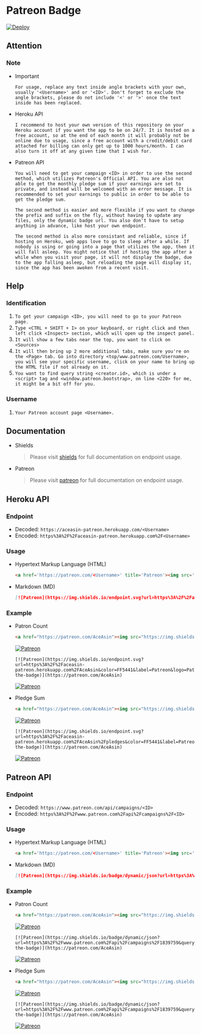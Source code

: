 # Patreon Badge

<a href="https://heroku.com/deploy?template=https://github.com/AceAsin/PatreonBadge"><image src="https://www.herokucdn.com/deploy/button.svg" alt="Deploy"> </a>

<!-- [![Deploy](https://www.herokucdn.com/deploy/button.svg)](https://heroku.com/deploy?template=https://github.com/AceAsin/PatreonBadge) -->

## Attention

### Note

- Important

  ```TXT
  For usage, replace any text inside angle brackets with your own, usually '<Username>' and or '<ID>'. Don't forget to exclude the angle brackets, please do not include '<' or '>' once the text inside has been replaced.
  ```

- Heroku API

  ```TXT
  I recommend to host your own version of this repository on your Heroku account if you want the app to be on 24/7. It is hosted on a free account, so at the end of each month it will probably not be online due to usage, since a free account with a credit/debit card attached for billing can only get up to 1000 hours/month. I can also turn it off at any given time that I wish for.
  ```

- Patreon API

  ```TXT
  You will need to get your campaign <ID> in order to use the second method, which utilizes Patreon's Official API. You are also not able to get the monthly pledge sum if your earnings are set to private, and instead will be welcomed with an error message. It is recommended to set your earnings to public in order to be able to get the pledge sum.
  ```

  ```TXT
  The second method is easier and more flexible if you want to change the prefix and suffix on the fly, without having to update any files, only the dynamic badge url. You also don't have to setup anything in advance, like host your own endpoint.
  ```

  ```TXT
  The second method is also more consistant and reliable, since if hosting on Heroku, web apps love to go to sleep after a while. If nobody is using or going into a page that utilizes the app, then it will fall asleep. You might notice that if hosting the app after a while when you visit your page, it will not display the badge, due to the app falling asleep, but reloading the page will display it, since the app has been awoken from a recent visit.
  ```

## Help

### Identification

1. `To get your campaign <ID>, you will need to go to your Patreon page.`
2. `Type <CTRL + SHIFT + I> on your keyboard, or right click and then left click <Inspect> section, which will open up the inspect panel.`
3. `It will show a few tabs near the top, you want to click on <Sources>`
4. `It will then bring up 2 more additional tabs, make sure you're on the <Page> tab. Go into directory <top/www.patreon.com/Username>, you will see your specific username, click on your name to bring up the HTML file if not already on it.`
5. `You want to find query string <creator.id>, which is under a <script> tag and <window.patreon.bootstrap>, on line <220> for me, it might be a bit off for you.`

### Username

1. `Your Patreon account page <Username>.`

## Documentation

- Shields
  > Please visit [shields](https://shields.io/#/endpoint) for full documentation on endpoint usage.

- Patreon
  > Please visit [patreon](https://docs.patreon.com/#api-endpoints) for full documentation on endpoint usage.

## Heroku API

### Endpoint

- Decoded: `https://aceasin-patreon.herokuapp.com/<Username>`
- Encoded: `https%3A%2F%2Faceasin-patreon.herokuapp.com%2F<Username>`

### Usage

- Hypertext Markup Language (HTML)

  ```html
  <a href='https://patreon.com/<Username>' title='Patreon'><img src='https://img.shields.io/endpoint?url=https%3A%2F%2Faceasin-patreon.herokuapp.com%2F<Username>&color=FF5441&label=Patreon&logo=Patreon&logoColor=FFFFFF&style=for-the-badge'alt="Patreon"/> </a>
  ```

- Markdown (MD)

  ```md
  [![Patreon](https://img.shields.io/endpoint.svg?url=https%3A%2F%2Faceasin-patreon.herokuapp.com%2F<Username>&color=FF5441&label=Patreon&logo=Patreon&logoColor=FF5441&style=for-the-badge)](https://patreon.com/<Username>)
  ```

### Example

- Patron Count

  ```HTML
  <a href="https://patreon.com/AceAsin"><img src="https://img.shields.io/endpoint.svg?url=https%3A%2F%2Faceasin-patreon.herokuapp.com%2FAceAsin&color=FF5441&label=Patreon&logo=Patreon&logoColor=FF5441&style=for-the-badge" alt="Patreon"> </a>
  ```

  <a href="https://patreon.com/AceAsin"><img src="https://img.shields.io/endpoint.svg?url=https%3A%2F%2Faceasin-patreon.herokuapp.com%2FAceAsin&color=FF5441&label=Patreon&logo=Patreon&logoColor=FF5441&style=for-the-badge" alt="Patreon"> </a>

  ```MD
  [![Patreon](https://img.shields.io/endpoint.svg?url=https%3A%2F%2Faceasin-patreon.herokuapp.com%2FAceAsin&color=FF5441&label=Patreon&logo=Patreon&logoColor=FF5441&style=for-the-badge)](https://patreon.com/AceAsin)
  ```

  [![Patreon](https://img.shields.io/endpoint.svg?url=https%3A%2F%2Faceasin-patreon.herokuapp.com%2FAceAsin&color=FF5441&label=Patreon&logo=Patreon&logoColor=FF5441&style=for-the-badge)](https://patreon.com/AceAsin)

- Pledge Sum

  ```HTML
  <a href="https://patreon.com/AceAsin"><img src="https://img.shields.io/endpoint.svg?url=https%3A%2F%2Faceasin-patreon.herokuapp.com%2FAceAsin%2Fpledges&color=FF5441&label=Patreon&logo=Patreon&logoColor=FF5441&style=for-the-badge" alt="Patreon"/> </a>
  ```

  <a href="https://patreon.com/AceAsin"><img src="https://img.shields.io/endpoint.svg?url=https%3A%2F%2Faceasin-patreon.herokuapp.com%2FAceAsin%2Fpledges&color=FF5441&label=Patreon&logo=Patreon&logoColor=FF5441&style=for-the-badge" alt="Patreon"/> </a>

  ```MD
  [![Patreon](https://img.shields.io/endpoint.svg?url=https%3A%2F%2Faceasin-patreon.herokuapp.com%2FAceAsin%2Fpledges&color=FF5441&label=Patreon&logo=Patreon&logoColor=FF5441&style=for-the-badge)](https://patreon.com/AceAsin)
  ```

  [![Patreon](https://img.shields.io/endpoint.svg?url=https%3A%2F%2Faceasin-patreon.herokuapp.com%2FAceAsin%2Fpledges&color=FF5441&label=Patreon&logo=Patreon&logoColor=FF5441&style=for-the-badge)](https://patreon.com/AceAsin)

## Patreon API

### Endpoint

- Decoded: `https://www.patreon.com/api/campaigns/<ID>`
- Encoded: `https%3A%2F%2Fwww.patreon.com%2Fapi%2Fcampaigns%2F<ID>`

### Usage

- Hypertext Markup Language (HTML)

  ```html
  <a href='https://patreon.com/<Username>' title='Patreon'><img src='https://img.shields.io/badge/dynamic/json?url=https%3A%2F%2Fwww.patreon.com%2Fapi%2Fcampaigns%2F<ID>&query=data.attributes.patron_count&suffix=%20Patrons&color=FF5441&label=Patreon&logo=Patreon&logoColor=FF5441&style=for-the-badge' alt="Patreon"/> <a/>
  ```

- Markdown (MD)

  ```md
  [![Patreon](https://img.shields.io/badge/dynamic/json?url=https%3A%2F%2Fwww.patreon.com%2Fapi%2Fcampaigns%2F<ID>&query=data.attributes.patron_count&suffix=%20Patrons&color=FF5441&label=Patreon&logo=Patreon&logoColor=FF5441&style=for-the-badge)](https://patreon.com/<Username>)
  ```

### Example

- Patron Count

  ```HTML
  <a href="https://patreon.com/AceAsin"><img src="https://img.shields.io/badge/dynamic/json?url=https%3A%2F%2Fwww.patreon.com%2Fapi%2Fcampaigns%2F1839759&query=data.attributes.patron_count&suffix=%20Patrons&color=FF5441&label=Patreon&logo=Patreon&logoColor=FF5441&style=for-the-badge" alt="Patreon"> </a>
  ```

  <a href="https://patreon.com/AceAsin"><img src="https://img.shields.io/badge/dynamic/json?url=https%3A%2F%2Fwww.patreon.com%2Fapi%2Fcampaigns%2F1839759&query=data.attributes.patron_count&suffix=%20Patrons&color=FF5441&label=Patreon&logo=Patreon&logoColor=FF5441&style=for-the-badge" alt="Patreon"> </a>

  ```MD
  [![Patreon](https://img.shields.io/badge/dynamic/json?url=https%3A%2F%2Fwww.patreon.com%2Fapi%2Fcampaigns%2F1839759&query=data.attributes.patron_count&suffix=%20Patrons&color=FF5441&label=Patreon&logo=Patreon&logoColor=FF5441&style=for-the-badge)](https://patreon.com/AceAsin)
  ```

  [![Patreon](https://img.shields.io/badge/dynamic/json?url=https%3A%2F%2Fwww.patreon.com%2Fapi%2Fcampaigns%2F1839759&query=data.attributes.patron_count&suffix=%20Patrons&color=FF5441&label=Patreon&logo=Patreon&logoColor=FF5441&style=for-the-badge)](https://patreon.com/AceAsin)

- Pledge Sum

  ```HTML
  <a href="https://patreon.com/AceAsin"><img src="https://img.shields.io/badge/dynamic/json?url=https%3A%2F%2Fwww.patreon.com%2Fapi%2Fcampaigns%2F1839759&query=data.attributes.pledge_sum&prefix=$%20&suffix=%20USD%20/%20MO&color=FF5441&label=Patreon&logo=Patreon&logoColor=FF5441&style=for-the-badge" alt="Patreon"> </a>
  ```

  <a href="https://patreon.com/AceAsin"><img src="https://img.shields.io/badge/dynamic/json?url=https%3A%2F%2Fwww.patreon.com%2Fapi%2Fcampaigns%2F1839759&query=data.attributes.pledge_sum&prefix=$%20&suffix=%20USD%20/%20MO&color=FF5441&label=Patreon&logo=Patreon&logoColor=FF5441&style=for-the-badge" alt="Patreon"> </a>

  ```MD
  [![Patreon](https://img.shields.io/badge/dynamic/json?url=https%3A%2F%2Fwww.patreon.com%2Fapi%2Fcampaigns%2F1839759&query=data.attributes.pledge_sum&prefix=$%20&suffix=%20USD%20/%20MO&color=FF5441&label=Patreon&logo=Patreon&logoColor=FF5441&style=for-the-badge)](https://patreon.com/AceAsin)
  ```

  [![Patreon](https://img.shields.io/badge/dynamic/json?url=https%3A%2F%2Fwww.patreon.com%2Fapi%2Fcampaigns%2F1839759&query=data.attributes.pledge_sum&prefix=$%20&suffix=%20USD%20/%20MO&color=FF5441&label=Patreon&logo=Patreon&logoColor=FF5441&style=for-the-badge)](https://patreon.com/AceAsin)
